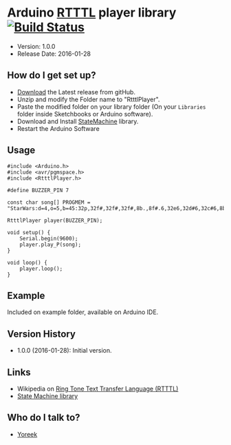 # Arduino [RTTTL](https://en.wikipedia.org/wiki/Ring_Tone_Transfer_Language) player library [![Build Status](https://travis-ci.org/yoreek/Arduino-RtttlPlayer.svg?branch=master)](https://travis-ci.org/yoreek/Arduino-RtttlPlayer)

* Version: 1.0.0
* Release Date: 2016-01-28

## How do I get set up? ##

 * [Download](https://github.com/yoreek/Arduino-RtttlPlayer/archive/master.zip) the Latest release from gitHub.
 * Unzip and modify the Folder name to "RtttlPlayer".
 * Paste the modified folder on your library folder (On your `Libraries` folder inside Sketchbooks or Arduino software).
 * Download and Install [StateMachine](https://github.com/yoreek/Arduino-StateMachine) library.
 * Restart the Arduino Software


## Usage ##

```
#include <Arduino.h>
#include <avr/pgmspace.h>
#include <RtttlPlayer.h>

#define BUZZER_PIN 7

const char song[] PROGMEM = "StarWars:d=4,o=5,b=45:32p,32f#,32f#,32f#,8b.,8f#.6,32e6,32d#6,32c#6,8b.6,16f#.6,32e6,32d#6,32c#6,8b.6,16f#.6,32e6,32d#6,32e6,8c#.6,32f#,32f#,32f#,8b.,8f#.6,32e6,32d#6,32c#6,8b.6,16f#.6,32e6,32d#6,32c#6,8b.6,16f#.6,32e6,32d#6,32e6,8c#6";

RtttlPlayer player(BUZZER_PIN);

void setup() {
    Serial.begin(9600);
    player.play_P(song);
}

void loop() {
    player.loop();
}
```

## Example ##

Included on example folder, available on Arduino IDE.


## Version History ##

 * 1.0.0 (2016-01-28): Initial version.


## Links

 * Wikipedia on [Ring Tone Text Transfer Language (RTTTL)](https://en.wikipedia.org/wiki/Ring_Tone_Transfer_Language)
 * [State Machine library](https://github.com/yoreek/Arduino-StateMachine)


## Who do I talk to? ##

 * [Yoreek](https://github.com/yoreek)
